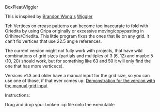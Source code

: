 BoxPleatWiggler

This is inspired by [Brandon Wong's](https://web.mit.edu/wongb/www/origami/index.html) [Wiggler](https://web.mit.edu/wongb/www/origami/resources/wiggle.html)

Teh Vertices on crease patterns can become too inaccurate to fold with Oriedita by using Oripa originally or excessive moving/copypasting in Orihime/Oriedita.
This little program fixes the ones that lie on any grid. It can't fix vertices that use 22.5 angle references. 

The current version might not fully work with projects, that have wild combinations of grid sizes (partials and multiples of 3 (6, 12) and maybe 5 (10, 20) should work, but for something like 63 and 50 it will only find the one that has more verticecs).

Versions v1.3 and older have a manual input for the grid size, so you can use one of those, if that ever comes up. 
[Demonstration for the version with the manual grid input](https://www.youtube.com/watch?v=YIYeFiGHWjc)

Instructions:

  Drag and drop your broken .cp file onto the executable

